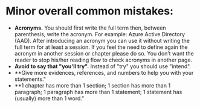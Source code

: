 # Minor overall common mistakes:
- **Acronyms.** You should first write the full term then, between parenthesis, write the acronym. For example: Azure Active Directory (AAD). After introducing an acronym you can use it without writing the full term for at least a session. If you feel the need to define again the acronym in another session or chapter please do so. You don’t want the reader to stop his/her reading flow to check acronyms in another page.
- **Avoid to say that "you'll try".** Instead of "try" you should use "intend".
- **Give more evidences, references, and numbers to help you with your statements." 
- **1 chapter has more than 1 section; 1 section has more than 1 paragraph; 1 paragraph has more than 1 statement; 1 statement has (usually) more than 1 word."
